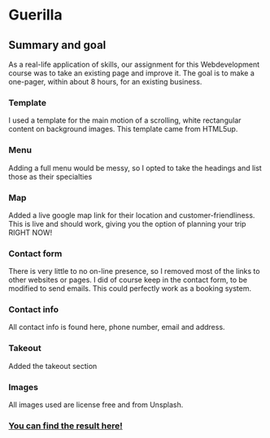 # Guerilla

## Summary and goal
As a real-life application of skills, our assignment for this Webdevelopment course was to take an existing page and improve it. The goal is to make a one-pager, within about 8 hours, for an existing business.

### Template
I used a template for the main motion of a scrolling, white rectangular content on background images. This template came from HTML5up.

### Menu
Adding a full menu would be messy, so I opted to take the headings and list those as their specialties

### Map
Added a live google map link for their location and customer-friendliness. This is live and should work, giving you the option of planning your trip RIGHT NOW!

### Contact form
There is very little to no on-line presence, so I removed most of the links to other websites or pages. I did of course keep in the contact form, to be modified to send emails. This could perfectly work as a booking system.

### Contact info
All contact info is found here, phone number, email and address.

### Takeout
Added the takeout section

### Images
All images used are license free and from Unsplash. 


### [You can find the result here!](https://rafswiggers.github.io/guerilla/)